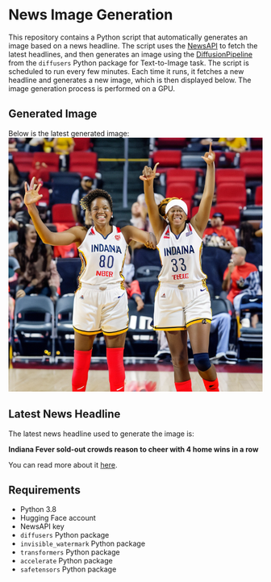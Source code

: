 # News Image Generation
This repository contains a Python script that automatically generates an image based on a news headline. The script uses the [NewsAPI](https://newsapi.org/) to fetch the latest headlines, and then generates an image using the [DiffusionPipeline](https://github.com/huggingface/diffusers) from the `diffusers` Python package for Text-to-Image task.
The script is scheduled to run every few minutes. Each time it runs, it fetches a new headline and generates a new image, which is then displayed below. The image generation process is performed on a GPU.

## Generated Image
Below is the latest generated image:
![Generated Image](image.png)

## Latest News Headline
The latest news headline used to generate the image is:

**Indiana Fever sold-out crowds reason to cheer with 4 home wins in a row**

You can read more about it [here](https://www.indystar.com/story/sports/basketball/wnba/fever/2024/06/19/indiana-fever-sold-out-crowds-reason-to-cheer-with-4-home-wins-in-a-row-caitlin-clark-aliyah-boston/74146132007/).

## Requirements
- Python 3.8
- Hugging Face account
- NewsAPI key
- `diffusers` Python package
- `invisible_watermark` Python package
- `transformers` Python package
- `accelerate` Python package
- `safetensors` Python package

